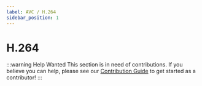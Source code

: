 ```yaml
---
label: AVC / H.264
sidebar_position: 1
---
```


# H.264

:::warning Help Wanted
This section is in need of contributions. If you believe you can help, please see our [Contribution Guide](../contribution-guide.md) to get started as a contributor!
:::